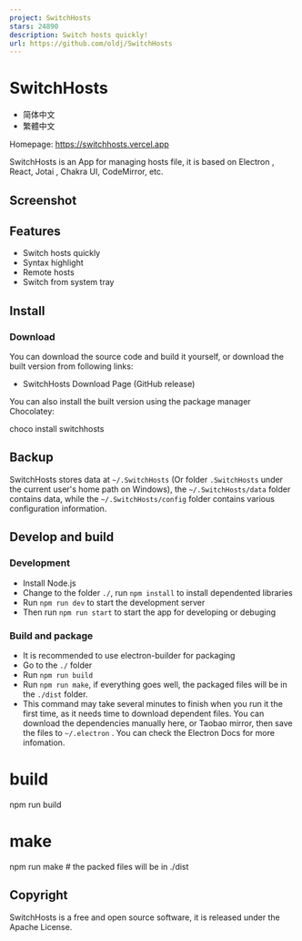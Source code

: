 ```yaml
---
project: SwitchHosts
stars: 24890
description: Switch hosts quickly!
url: https://github.com/oldj/SwitchHosts
---
```


SwitchHosts
===========

-   简体中文
-   繁體中文

Homepage: https://switchhosts.vercel.app

SwitchHosts is an App for managing hosts file, it is based on Electron , React, Jotai , Chakra UI, CodeMirror, etc.

Screenshot
----------

Features
--------

-   Switch hosts quickly
-   Syntax highlight
-   Remote hosts
-   Switch from system tray

Install
-------

### Download

You can download the source code and build it yourself, or download the built version from following links:

-   SwitchHosts Download Page (GitHub release)

You can also install the built version using the package manager Chocolatey:

choco install switchhosts

Backup
------

SwitchHosts stores data at `~/.SwitchHosts` (Or folder `.SwitchHosts` under the current user's home path on Windows), the `~/.SwitchHosts/data` folder contains data, while the `~/.SwitchHosts/config` folder contains various configuration information.

Develop and build
-----------------

### Development

-   Install Node.js
-   Change to the folder `./`, run `npm install` to install dependented libraries
-   Run `npm run dev` to start the development server
-   Then run `npm run start` to start the app for developing or debuging

### Build and package

-   It is recommended to use electron-builder for packaging
-   Go to the `./` folder
-   Run `npm run build`
-   Run `npm run make`, if everything goes well, the packaged files will be in the `./dist` folder.
-   This command may take several minutes to finish when you run it the first time, as it needs time to download dependent files. You can download the dependencies manually here, or Taobao mirror, then save the files to `~/.electron` . You can check the Electron Docs for more infomation.

# build
npm run build

# make
npm run make # the packed files will be in ./dist

Copyright
---------

SwitchHosts is a free and open source software, it is released under the Apache License.
